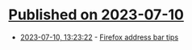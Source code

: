 # [Published on 2023-07-10](index.md)

* [2023-07-10, 13:23:22](https://lobste.rs/s/tjuuf5/firefox_address_bar_tips) - [Firefox address bar tips](https://wiki.tilde.institute/w/firefox-address-bar-tips)
